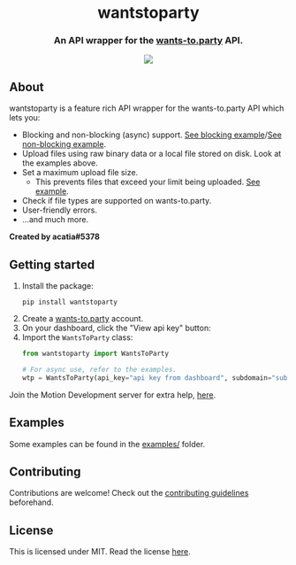 <div align="center">
    <h1>wantstoparty</h1>
    <h3>An API wrapper for the <a href="https://wants-to.party">wants-to.party</a> API.</h3>
    <img src="https://img.shields.io/pypi/v/wantstoparty.svg">
</div>

## About
wantstoparty is a feature rich API wrapper for the wants-to.party API which lets you:
* Blocking and non-blocking (async) support. [See blocking example](https://github.com/acatiadroid/wantstoparty/blob/main/examples/async_use.py)/[See non-blocking example](https://github.com/acatiadroid/wantstoparty/blob/main/examples/nonasync_use.py).
* Upload files using raw binary data or a local file stored on disk. Look at the examples above.
* Set a maximum upload file size.
    - This prevents files that exceed your limit being uploaded. [See example](https://github.com/acatiadroid/wantstoparty/blob/main/examples/max_filesize.py).
* Check if file types are supported on wants-to.party.
* User-friendly errors.
* ...and much more.

**Created by acatia#5378**

## Getting started
1. Install the package:
    ```
    pip install wantstoparty
    ```
2. Create a [wants-to.party](https://wants-to.party) account.
3. On your dashboard, click the "View api key" button:
4. Import the `WantsToParty` class:
    ```py
    from wantstoparty import WantsToParty

    # For async use, refer to the examples.
    wtp = WantsToParty(api_key="api key from dashboard", subdomain="subdomain from dashboard")
    ```


Join the Motion Development server for extra help, [here](https://discord.gg/9x566fY47Z).

## Examples
Some examples can be found in the [examples/](https://github.com/acatiadroid/py-wants-to-party/tree/main/examples) folder.

## Contributing
Contributions are welcome! Check out the [contributing guidelines](https://github.com/acatiadroid/py-wants-to-party/blob/main/.github/CONTRIBUTING.md) beforehand.

## License
This is licensed under MIT. Read the license [here](https://github.com/acatiadroid/py-wants-to-party/blob/main/LICENSE.txt).
